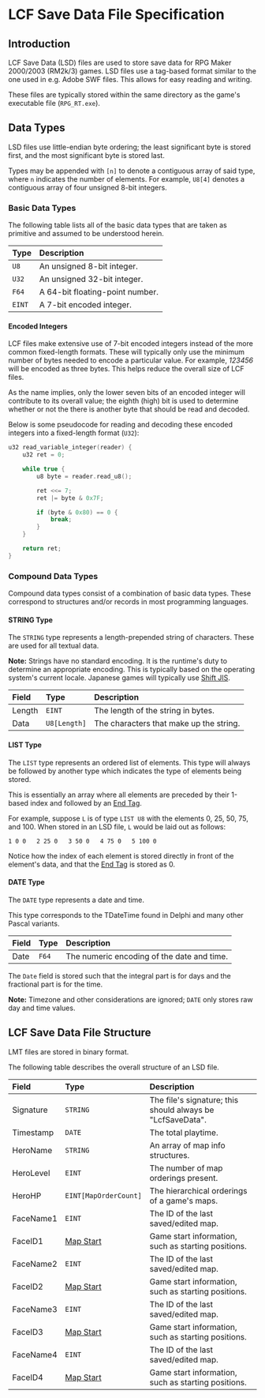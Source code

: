 # LCF Save Data File Specification
## Introduction
LCF Save Data (LSD) files are used to store save data for RPG Maker 2000/2003 (RM2k/3) games.
LSD files use a tag-based format similar to the one used in e.g. Adobe SWF files. This allows for easy reading and writing.

These files are typically stored within the same directory as the game's executable file (`RPG_RT.exe`).

## Data Types
LSD files use little-endian byte ordering; the least significant byte is stored first, and the most significant byte is stored last.

Types may be appended with `[n]` to denote a contiguous array of said type, where `n` indicates the number of elements.
For example, `U8[4]` denotes a contiguous array of four unsigned 8-bit integers.

### Basic Data Types
The following table lists all of the basic data types that are taken as primitive and assumed to be understood herein.

| Type   | Description                     |
|:-------|:--------------------------------|
| `U8`   | An unsigned 8-bit integer.      |
| `U32`  | An unsigned 32-bit integer.     |
| `F64`  | A 64-bit floating-point number. |
| `EINT` | A 7-bit encoded integer.        |

#### Encoded Integers
LCF files make extensive use of 7-bit encoded integers instead of the more common fixed-length formats.
These will typically only use the minimum number of bytes needed to encode a particular value.
For example, _123456_ will be encoded as three bytes. This helps reduce the overall size of LCF files.

As the name implies, only the lower seven bits of an encoded integer will contribute to its overall value;
the eighth (high) bit is used to determine whether or not the there is another byte that should be read and decoded.

Below is some pseudocode for reading and decoding these encoded integers into a fixed-length format (`U32`):

```c
u32 read_variable_integer(reader) {
    u32 ret = 0;

    while true {
        u8 byte = reader.read_u8();

        ret <<= 7;
        ret |= byte & 0x7F;

        if (byte & 0x80) == 0 {
            break;
        }
    }

    return ret;
}
```

### Compound Data Types
Compound data types consist of a combination of basic data types.
These correspond to structures and/or records in most programming languages.

#### STRING Type
The `STRING` type represents a length-prepended string of characters. These are used for all textual data.

**Note:** Strings have no standard encoding. It is the runtime's duty to determine an appropriate encoding.
This is typically based on the operating system's current locale. Japanese games will typically use [Shift JIS](https://en.wikipedia.org/wiki/Shift_JIS).

| Field  | Type         | Description                             |
|:-------|:-------------|:----------------------------------------|
| Length | `EINT`       | The length of the string in bytes.      |
| Data   | `U8[Length]` | The characters that make up the string. |

#### LIST Type
The `LIST` type represents an ordered list of elements.
This type will always be followed by another type which indicates the type of elements being stored.

This is essentially an array where all elements are preceded by their 1-based index and followed by an [End Tag](#end-tag).

For example, suppose `L` is of type `LIST U8` with the elements 0, 25, 50, 75, and 100. When stored in an LSD file, `L` would be laid out as follows:

```
1 0 0   2 25 0   3 50 0   4 75 0   5 100 0
```

Notice how the index of each element is stored directly in front of the element's data,
and that the [End Tag](#end-tag) is stored as 0.

#### DATE Type
The `DATE` type represents a date and time.

This type corresponds to the TDateTime found in Delphi and many other Pascal variants.

| Field  | Type  | Description                                |
|:-------|:------|:-------------------------------------------|
| Date   | `F64` | The numeric encoding of the date and time. |

The `Date` field is stored such that the integral part is for days and the fractional part is for the time.

**Note:** Timezone and other considerations are ignored; `DATE` only stores raw day and time values.

## LCF Save Data File Structure
LMT files are stored in binary format.

The following table describes the overall structure of an LSD file.

| Field         | Type                                            | Description                                                |
|:--------------|:------------------------------------------------|:-----------------------------------------------------------|
| Signature     | `STRING`                                        | The file's signature; this should always be "LcfSaveData". |
| Timestamp     | `DATE`                                          | The total playtime.                                        |
| HeroName      | `STRING` | An array of map info structures.                           |
| HeroLevel     | `EINT`                                          | The number of map orderings present.                       |
| HeroHP        | `EINT[MapOrderCount]`                           | The hierarchical orderings of a game's maps.               |
| FaceName1     | `EINT`                                          | The ID of the last saved/edited map.                       |
| FaceID1       | [Map Start](#map-start-structure)               | Game start information, such as starting positions.        |
| FaceName2     | `EINT`                                          | The ID of the last saved/edited map.                       |
| FaceID2       | [Map Start](#map-start-structure)               | Game start information, such as starting positions.        |
| FaceName3     | `EINT`                                          | The ID of the last saved/edited map.                       |
| FaceID3       | [Map Start](#map-start-structure)               | Game start information, such as starting positions.        |
| FaceName4     | `EINT`                                          | The ID of the last saved/edited map.                       |
| FaceID4       | [Map Start](#map-start-structure)               | Game start information, such as starting positions.        |

